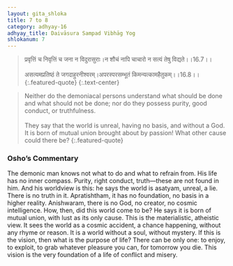 ```yaml
---
layout: gita_shloka
title: 7 to 8
category: adhyay-16
adhyay_title: Daivāsura Sampad Vibhāg Yog
shlokanum: 7
---
```


> प्रवृत्तिं च निवृत्तिं च जना न विदुरासुराः।न शौचं नापि चाचारो न सत्यं तेषु विद्यते।।16.7।।<br><br>असत्यमप्रतिष्ठं ते जगदाहुरनीश्वरम्।अपरस्परसम्भूतं किमन्यत्कामहैतुकम्।।16.8।।
{:.featured-quote}
{:.text-center}

> Neither do the demoniacal persons understand what should be done and what should not be done; nor do they possess purity, good conduct, or truthfulness.<br><br>They say that the world is unreal, having no basis, and without a God. It is born of mutual union brought about by passion! What other cause could there be?
{:.featured-quote}

### Osho’s Commentary
The demonic man knows not what to do and what to refrain from. His life has no inner compass. Purity, right conduct, truth—these are not found in him.
And his worldview is this: he says the world is asatyam, unreal, a lie. There is no truth in it. Apratishtham, it has no foundation, no basis in a higher reality. Anishwaram, there is no God, no creator, no cosmic intelligence.
How, then, did this world come to be? He says it is born of mutual union, with lust as its only cause. This is the materialistic, atheistic view. It sees the world as a cosmic accident, a chance happening, without any rhyme or reason. It is a world without a soul, without mystery. If this is the vision, then what is the purpose of life? There can be only one: to enjoy, to exploit, to grab whatever pleasure you can, for tomorrow you die. This vision is the very foundation of a life of conflict and misery.
